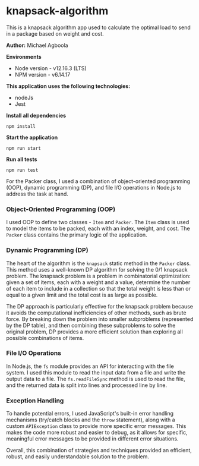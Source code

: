 # knapsack-algorithm

This is a knapsack algorithm app used to calculate the optimal load to send in a package based on weight and cost.

**Author:** Michael Agboola

**Environments**

- Node version - v12.16.3 (LTS)
- NPM version - v6.14.17

**This application uses the following technologies:**

* nodeJs
* Jest

**Install all dependencies**

```
npm install
```

**Start the application**

```
npm run start
```

**Run all tests**

```
npm run test
```

For the Packer class, I used a combination of object-oriented programming (OOP), dynamic programming (DP), and file I/O operations in Node.js to address the task at hand.

### Object-Oriented Programming (OOP)

I used OOP to define two classes - `Item` and `Packer`. The `Item` class is used to model the items to be packed, each with an index, weight, and cost. The `Packer` class contains the primary logic of the application.

### Dynamic Programming (DP)

The heart of the algorithm is the `knapsack` static method in the `Packer` class. This method uses a well-known DP algorithm for solving the 0/1 knapsack problem. The knapsack problem is a problem in combinatorial optimization: given a set of items, each with a weight and a value, determine the number of each item to include in a collection so that the total weight is less than or equal to a given limit and the total cost is as large as possible.

The DP approach is particularly effective for the knapsack problem because it avoids the computational inefficiencies of other methods, such as brute force. By breaking down the problem into smaller subproblems (represented by the DP table), and then combining these subproblems to solve the original problem, DP provides a more efficient solution than exploring all possible combinations of items.

### File I/O Operations

In Node.js, the `fs` module provides an API for interacting with the file system. I used this module to read the input data from a file and write the output data to a file. The `fs.readFileSync` method is used to read the file, and the returned data is split into lines and processed line by line.

### Exception Handling

To handle potential errors, I used JavaScript's built-in error handling mechanisms (try/catch blocks and the `throw` statement), along with a custom `APIException` class to provide more specific error messages. This makes the code more robust and easier to debug, as it allows for specific, meaningful error messages to be provided in different error situations.

Overall, this combination of strategies and techniques provided an efficient, robust, and easily understandable solution to the problem.
